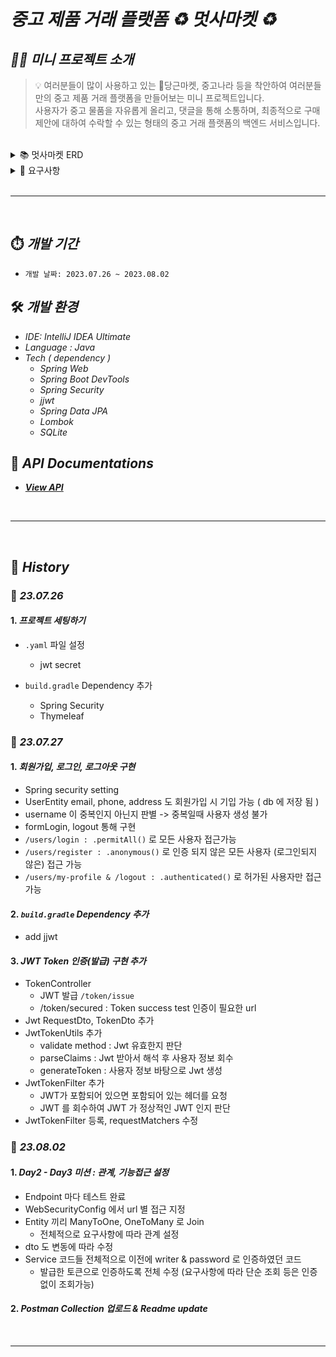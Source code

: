 # _중고 제품 거래 플랫폼 ♻️ 멋사마켓 ♻️_

## **_💁🏻‍ 미니 프로젝트 소개_**

> 💡 여러분들이 많이 사용하고 있는 🥕당근마켓, 중고나라 등을 착안하여 여러분들만의 중고 제품 거래 플랫폼을 만들어보는 미니 프로젝트입니다.  
> 사용자가 중고 물품을 자유롭게 올리고, 댓글을 통해 소통하며, 최종적으로 구매 제안에 대하여 수락할 수 있는 형태의 중고 거래 플랫폼의 백엔드 서비스입니다.

<br>
<details>
<summary>📚 멋사마켓 ERD</summary>
<div markdown="1">       

![erd1](https://github.com/likelion-backend-5th/MiniProject_Basic_KimDohun/assets/80811887/e2b00234-8bd2-43fa-a7b2-9f14219afb96)

</div>
</details>
<details>
<summary>📌 요구사항</summary>
<div markdown="1">       

<aside>
<h2>💡 DAY 1️⃣ 7/26 인증 만들기</h2>  

💡 본래 만들었던 서비스에 **사용자 인증**을 첨부합니다.

1. 사용자는 **회원가입**을 진행할 수 있다.
    - 회원가입에 필요한 정보는 아이디와 비밀번호가 필수이다.
    - 부수적으로 전화번호, 이메일, 주소 정보를 기입할 수 있다.
    - 이에 필요한 사용자 Entity는 직접 작성하도록 한다.


2. **아이디 비밀번호**를 통해 로그인을 할 수 있어야 한다.


3. 아이디 비밀번호를 통해 로그인에 성공하면, **JWT가 발급**된다. 
   이 JWT를 소유하고 있을 경우 **인증**이 필요한 서비스에 접근이 가능해 진다.
    - 인증이 필요한 서비스는 추후(미션 후반부) 정의한다.


4. JWT를 받은 서비스는 **사용자가 누구인지** 사용자 **Entity를 기준**으로 정확하게 판단할 수 있어야 한다.
</aside>

<aside>
<h2>💡 DAY 2️⃣ 7/27 관계 설정하기</h2>  

💡 이전에 만든 물품, 댓글들에 대한 **데이터베이스 테이블**을, **사용자 정보를 포함**하여 고도화 합니다.

1. 아이디와 비밀번호를 필요로 했던 테이블들은 실제 사용자 Record에 대응되도록 ERD를 수정하자.
    - ERD 수정과 함께 해당 정보를 적당히 표현할 수 있도록 Entity를 재작성하자.
    - 그리고 ORM의 기능을 충실히 사용할 수 있도록 어노테이션을 활용한다.


2. 다른 작성한 Entity도 변경을 진행한다.
    - 서로 참조하고 있는 테이블 관계가 있다면, 해당 사항이 표현될 수 있도록 Entity를 재작성한다.
</aside>

<aside>
<h2>💡 DAY 3️⃣ 7/28 기능 접근 설정하기</h2>  

💡 기능들의 사용 가능 여부가 **사용자의 인증 상태**에 따라 **변동**하도록 제작합니다.

1. 본래 “누구든지 열람할 수 있다”의 기능 목록은 사용자가 **인증하지 않은 상태**에서 사용할 수 있도록 한다.
    - 등록된 물품 정보는 누구든지 열람할 수 있다.
    - 등록된 댓글은 누구든지 열람할 수 있다.
    - 기타 기능들


2. 작성자와 비밀번호를 포함하는 데이터는 **인증된 사용자만 사용**할 수 있도록 한다.
    - 이때 해당하는 기능에 포함되는 아이디 비밀번호 정보는, 1일차에 새로 작성한 사용자 Entity와의 관계로 대체한다.
        - 물품 정보 등록 → 물품 정보와 사용자 관계 설정
        - 댓글 등록 → 댓글과 사용자 관계 설정
        - 기타 등등
    - 누구든지 중고 거래를 목적으로 물품에 대한 정보를 등록할 수 있다.
    - 등록된 물품에 대한 질문을 위하여 댓글을 등록할 수 있다.
    - 등록된 물품에 대하여 구매 제안을 등록할 수 있다.
    - 기타 기능들
</aside>

</div>
</details>

<br>

---  
<br>

## ⏱️ _개발 기간_

- `개발 날짜: 2023.07.26 ~ 2023.08.02`

## 🛠️ _개발 환경_

- _IDE: IntelliJ IDEA Ultimate_
- _Language : Java_
- _Tech ( dependency )_
    - _Spring Web_
    - _Spring Boot DevTools_
    - _Spring Security_
    - _jjwt_
    - _Spring Data JPA_
    - _Lombok_
    - _SQLite_

## 📮 _API Documentations_

- [_**View API**_](https://documenter.getpostman.com/view/28054685/2s93zE4LhJ)

<br>

---  
<br>

## 🔄 _History_

### 📅 _23.07.26_

#### 1. _**프로젝트 세팅하기**_

- `.yaml` 파일 설정
    - jwt secret

- `build.gradle` Dependency 추가
    - Spring Security
    - Thymeleaf

### 📅 _23.07.27_

#### 1. **_회원가입, 로그인, 로그아웃 구현_**

- Spring security setting
- UserEntity email, phone, address 도 회원가입 시 기입 가능 ( db 에 저장 됨 )
- username 이 중복인지 아닌지 판별 -> 중복일때 사용자 생성 불가
- formLogin, logout 통해 구현
- `/users/login : .permitAll()` 로 모든 사용자 접근가능
- `/users/register : .anonymous()` 로 인증 되지 않은 모든 사용자 (로그인되지 않은) 접근 가능
- `/users/my-profile & /logout : .authenticated()` 로 허가된 사용자만 접근 가능

#### 2. **_`build.gradle` Dependency 추가_**

- add jjwt

#### 3. **_JWT Token 인증(발급) 구현 추가_**

- TokenController
    - JWT 발급 `/token/issue`
    - /token/secured : Token success test 인증이 필요한 url
- Jwt RequestDto, TokenDto 추가
- JwtTokenUtils 추가
    - validate method : Jwt 유효한지 판단
    - parseClaims : Jwt 받아서 해석 후 사용자 정보 회수
    - generateToken : 사용자 정보 바탕으로 Jwt 생성
- JwtTokenFilter 추가
    - JWT가 포함되어 있으면 포함되어 있는 헤더를 요청
    - JWT 를 회수하여 JWT 가 정상적인 JWT 인지 판단
- JwtTokenFilter 등록, requestMatchers 수정

### 📅 _23.08.02_

#### 1. **_Day2 - Day3 미션 : 관계, 기능접근 설정_**

- Endpoint 마다 테스트 완료
- WebSecurityConfig 에서 url 별 접근 지정
- Entity 끼리 ManyToOne, OneToMany 로 Join
  - 전체적으로 요구사항에 따라 관계 설정
- dto 도 변동에 따라 수정
- Service 코드들 전체적으로 이전에 writer & password 로 인증하였던 코드
  - 발급한 토큰으로 인증하도록 전체 수정 (요구사항에 따라 단순 조회 등은 인증없이 조회가능)

#### 2. **_Postman Collection 업로드 & Readme update_**

<br>

---  
<br>